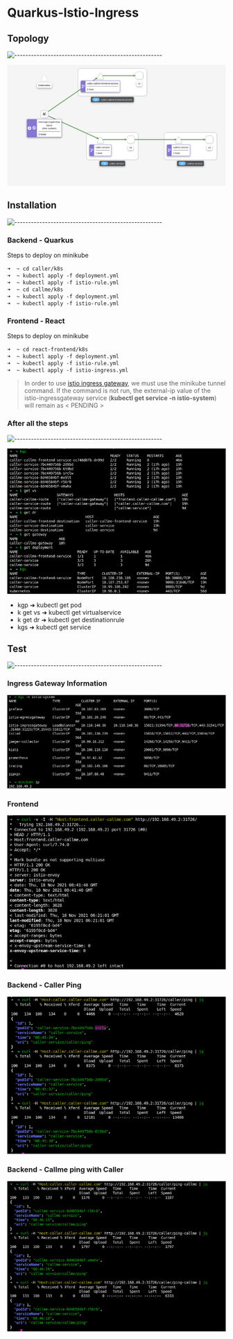 # Quarkus-Istio-Ingress

## Topology
![-----------------------------------------------------](https://raw.githubusercontent.com/andreasbm/readme/master/assets/lines/aqua.png)


![Topology](https://raw.githubusercontent.com/KerimAksak/Quarkus-Istio-Ingress/master/img/ingress-gateway-topoloji.png)


## Installation
![-----------------------------------------------------](https://raw.githubusercontent.com/andreasbm/readme/master/assets/lines/aqua.png)

### Backend - Quarkus

Steps to deploy on minikube

``` console
➜  ~ cd caller/k8s
➜  ~ kubectl apply -f deployment.yml
➜  ~ kubectl apply -f istio-rule.yml
➜  ~ cd callme/k8s
➜  ~ kubectl apply -f deployment.yml
➜  ~ kubectl apply -f istio-rule.yml
```

### Frontend - React

Steps to deploy on minikube

``` console
➜  ~ cd react-frontend/k8s
➜  ~ kubectl apply -f deployment.yml
➜  ~ kubectl apply -f istio-rule.yml
➜  ~ kubectl apply -f istio-ingress.yml
```

>In order to use [istio ingress gateway](https://istio.io/latest/docs/setup/platform-setup/minikube/), we must use the minikube tunnel command. If the command is not run, the external-ip value of the istio-ingressgateway service (**kubectl get service -n istio-system**) will remain as < PENDING >

### After all the steps 
![-----------------------------------------------------](https://raw.githubusercontent.com/andreasbm/readme/master/assets/lines/aqua.png)

![kubectl](https://raw.githubusercontent.com/KerimAksak/Quarkus-Istio-Ingress/master/img/kbctl.png)

* kgp ➜ kubectl get pod
* k get vs ➜ kubectl get virtualservice
* k get dr ➜ kubectl get destinationrule
* kgs ➜ kubectl get service

## Test
![-----------------------------------------------------](https://raw.githubusercontent.com/andreasbm/readme/master/assets/lines/aqua.png)

### Ingress Gateway Information

![ingress-info](https://raw.githubusercontent.com/KerimAksak/Quarkus-Istio-Ingress/master/img/ingress-info.png)


### Frontend

![caller-ping](https://raw.githubusercontent.com/KerimAksak/Quarkus-Istio-Ingress/master/img/frontend-test.png)

### Backend - Caller Ping

![ingress-info](https://raw.githubusercontent.com/KerimAksak/Quarkus-Istio-Ingress/master/img/caller-ping.png)

### Backend - Callme ping with Caller

![caller-ping](https://raw.githubusercontent.com/KerimAksak/Quarkus-Istio-Ingress/master/img/callme-ping.png)
